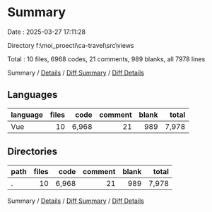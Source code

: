 # Summary

Date : 2025-03-27 17:11:28

Directory f:\\moi_proecti\\ca-travel\\src\\views

Total : 10 files,  6968 codes, 21 comments, 989 blanks, all 7978 lines

Summary / [Details](details.md) / [Diff Summary](diff.md) / [Diff Details](diff-details.md)

## Languages
| language | files | code | comment | blank | total |
| :--- | ---: | ---: | ---: | ---: | ---: |
| Vue | 10 | 6,968 | 21 | 989 | 7,978 |

## Directories
| path | files | code | comment | blank | total |
| :--- | ---: | ---: | ---: | ---: | ---: |
| . | 10 | 6,968 | 21 | 989 | 7,978 |

Summary / [Details](details.md) / [Diff Summary](diff.md) / [Diff Details](diff-details.md)